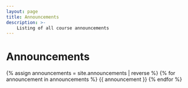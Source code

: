 ```yaml
---
layout: page
title: Announcements
description: >-
    Listing of all course announcements
---
```


# Announcements

{% assign announcements = site.announcements | reverse %}
{% for announcement in announcements %}
{{ announcement }}
{% endfor %}
